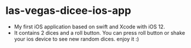 # las-vegas-dicee-ios-app
+ My first iOS application based on swift and Xcode with iOS 12.
+ It contains 2 dices and a roll button. You can press roll button or shake your ios device to see new random dices. enjoy it :)
